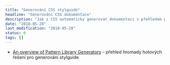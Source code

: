 ```yaml
---
title: "Generování CSS stylguide"
headline: "Generování CSS dokumentace"
description: "Jak z CSS automaticky generovat dokumentaci s přehledem použitých komponent."
date: "2018-05-28"
last_modification: "2018-05-28"
status: 0
tags: []
---
```


- [An overview of Pattern Library Generators](https://github.com/davidhund/styleguide-generators) – přehled hromady hotových řešení pro generování stylguide